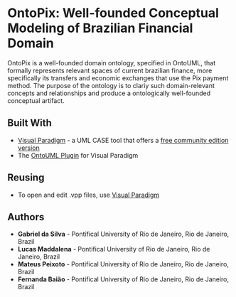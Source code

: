 # OntoPix: Well-founded Conceptual Modeling of Brazilian Financial Domain
OntoPix is a well-founded domain ontology, specified in OntoUML, that formally represents relevant spaces of current brazilian finance, more specifically its transfers and economic exchanges that use the Pix payment method. The purpose of the ontology is to clariy such domain-relevant concepts and relationships and produce a ontologically well-founded conceptual artifact.

## Built With
* [Visual Paradigm](https://www.visual-paradigm.com) - a UML CASE tool that offers a [free community edition version](https://www.visual-paradigm.com/download/community.jsp)
* The [OntoUML Plugin](https://github.com/OntoUML/ontouml-vp-plugin) for Visual Paradigm

## Reusing
* To open and edit .vpp files, use [Visual Paradigm](https://www.visual-paradigm.com)

## Authors
* **Gabriel da Silva** - Pontifical University of Rio de Janeiro, Rio de Janeiro, Brazil
* **Lucas Maddalena** - Pontifical University of Rio de Janeiro, Rio de Janeiro, Brazil
* **Mateus Peixoto** - Pontifical University of Rio de Janeiro, Rio de Janeiro, Brazil
* **Fernanda Baião** - Pontifical University of Rio de Janeiro, Rio de Janeiro, Brazil
